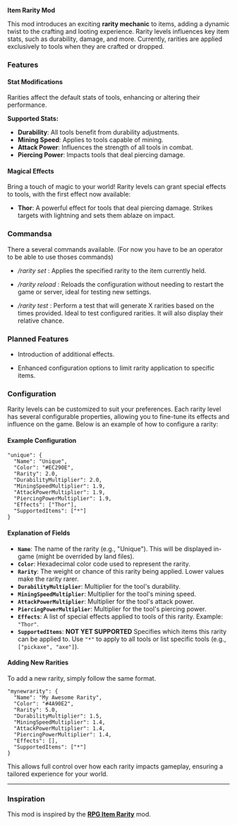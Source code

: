 **Item Rarity Mod**

This mod introduces an exciting **rarity mechanic** to items, adding a dynamic twist to the crafting and looting experience. Rarity levels influences key item stats, such as durability, damage, and more. Currently, rarities are applied exclusively to tools when they are crafted or dropped.

### **Features**

#### **Stat Modifications**

Rarities affect the default stats of tools, enhancing or altering their performance.

**Supported Stats:**

*   **Durability**: All tools benefit from durability adjustments.
*   **Mining Speed**: Applies to tools capable of mining.
*   **Attack Power**: Influences the strength of all tools in combat.
*   **Piercing Power**: Impacts tools that deal piercing damage.

#### **Magical Effects**

Bring a touch of magic to your world! Rarity levels can grant special effects to tools, with the first effect now available:

*   **Thor**: A powerful effect for tools that deal piercing damage. Strikes targets with lightning and sets them ablaze on impact.

### **Commandsa**

There a several commands available. (For now you have to be an operator to be able to use thoses commands)

*   _/rarity set <rarity>_ : Applies the specified rarity to the item currently held.
    
*   _/rarity reload_ : Reloads the configuration without needing to restart the game or server, ideal for testing new settings.
*   _/rarity test <times>_ : Perform a test that will generate X rarities based on the times provided. Ideal to test configured rarities. It will also display their relative chance.

### **Planned Features**

*   Introduction of additional effects.
    
*   Enhanced configuration options to limit rarity application to specific items.
    

### **Configuration**

Rarity levels can be customized to suit your preferences. Each rarity level has several configurable properties, allowing you to fine-tune its effects and influence on the game. Below is an example of how to configure a rarity:

#### **Example Configuration**

    "unique": {
      "Name": "Unique",
      "Color": "#EC290E",
      "Rarity": 2.0,
      "DurabilityMultiplier": 2.0,
      "MiningSpeedMultiplier": 1.9,
      "AttackPowerMultiplier": 1.9,
      "PiercingPowerMultiplier": 1.9,
      "Effects": ["Thor"],
      "SupportedItems": ["*"]
    }
    

#### **Explanation of Fields**

*   **`Name`**: The name of the rarity (e.g., "Unique"). This will be displayed in-game (might be overrided by land files).
*   **`Color`**: Hexadecimal color code used to represent the rarity.
*   **`Rarity`**: The weight or chance of this rarity being applied. Lower values make the rarity rarer.
*   **`DurabilityMultiplier`**: Multiplier for the tool's durability.
*   **`MiningSpeedMultiplier`**: Multiplier for the tool's mining speed.
*   **`AttackPowerMultiplier`**: Multiplier for the tool's attack power.
*   **`PiercingPowerMultiplier`**: Multiplier for the tool's piercing power.
*   **`Effects`**: A list of special effects applied to tools of this rarity. Example: `"Thor"`.
*   **`SupportedItems`**: **NOT YET SUPPORTED** Specifies which items this rarity can be applied to. Use `"*"` to apply to all tools or list specific tools (e.g., `["pickaxe", "axe"]`).

#### **Adding New Rarities**

To add a new rarity, simply follow the same format.

    "mynewrarity": {
      "Name": "My Awesome Rarity",
      "Color": "#4A90E2",
      "Rarity": 5.0,
      "DurabilityMultiplier": 1.5,
      "MiningSpeedMultiplier": 1.4,
      "AttackPowerMultiplier": 1.4,
      "PiercingPowerMultiplier": 1.4,
      "Effects": [],
      "SupportedItems": ["*"]
    }

This allows full control over how each rarity impacts gameplay, ensuring a tailored experience for your world.

* * *

### **Inspiration**

This mod is inspired by the **[RPG Item Rarity](https://mods.vintagestory.at/rpgitemrarity)** mod.
